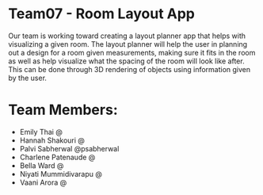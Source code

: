 # Team07 - Room Layout App

Our team is working toward creating a layout planner app that helps with visualizing a given room. The layout planner will help the user in planning out a design for a room given measurements, making sure it fits in the room as well as help visualize what the spacing of the room will look like after. This can be done through 3D rendering of objects using information given by the user.

# Team Members:
* Emily Thai @ 
* Hannah Shakouri @
* Palvi Sabherwal @psabherwal
* Charlene Patenaude @ 
* Bella Ward @
* Niyati Mummidivarapu @
* Vaani Arora @

